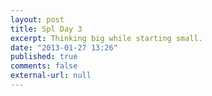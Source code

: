 ```yaml
---
layout: post
title: Spl Day 3
excerpt: Thinking big while starting small.
date: "2013-01-27 13:26"
published: true
comments: false
external-url: null
---
```

